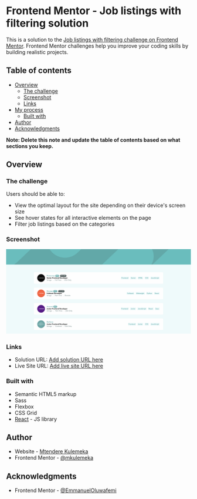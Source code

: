 # Frontend Mentor - Job listings with filtering solution

This is a solution to the [Job listings with filtering challenge on Frontend Mentor](https://www.frontendmentor.io/challenges/job-listings-with-filtering-ivstIPCt). Frontend Mentor challenges help you improve your coding skills by building realistic projects. 

## Table of contents

- [Overview](#overview)
  - [The challenge](#the-challenge)
  - [Screenshot](#screenshot)
  - [Links](#links)
- [My process](#my-process)
  - [Built with](#built-with)
- [Author](#author)
- [Acknowledgments](#acknowledgments)

**Note: Delete this note and update the table of contents based on what sections you keep.**

## Overview

### The challenge

Users should be able to:

- View the optimal layout for the site depending on their device's screen size
- See hover states for all interactive elements on the page
- Filter job listings based on the categories

### Screenshot

![](./src/assets/job-listing-complete.png)


### Links

- Solution URL: [Add solution URL here](https://your-solution-url.com)
- Live Site URL: [Add live site URL here](https://mk-static-job-listing.netlify.app)


### Built with

- Semantic HTML5 markup
- Sass
- Flexbox
- CSS Grid
- [React](https://reactjs.org/) - JS library

## Author

- Website - [Mtendere Kulemeka](https://www.devmk.netlify.app)
- Frontend Mentor - [@mkulemeka](https://www.frontendmentor.io/profile/mkulemeka)

## Acknowledgments

- Frontend Mentor - [@EmmanuelOluwafemi](https://www.frontendmentor.io/profile/EmmanuelOluwafemi)

